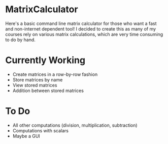 # MatrixCalculator
Here's a basic command line matrix calculator for those who want a fast and non-internet dependent tool! I decided to create this as many of my courses rely on various matrix calculations, which are very time consuming to do by hand.

# Currently Working
- Create matrices in a row-by-row fashion
- Store matrices by name
- View stored matrices
- Addition between stored matrices

# To Do
- All other computations (division, multiplication, subtraction)
- Computations with scalars
- Maybe a GUI

